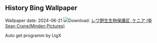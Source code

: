 ## History Bing Wallpaper
Wallpaper date: 2024-06-21
![](https://www.bing.com/th?id=OHR.LewaGiraffe_JA-JP1858057864_UHD.jpg&w=1000)Download: [レワ野生生物保護区, ケニア (© Sean Crane/Minden Pictures)](https://www.bing.com/th?id=OHR.LewaGiraffe_JA-JP1858057864_UHD.jpg)

Auto get programm by LtgX
